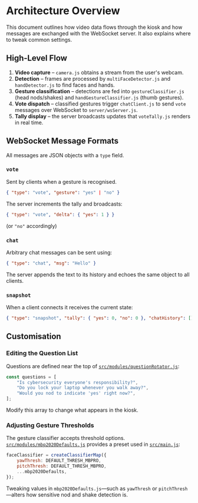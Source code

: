 # Architecture Overview

This document outlines how video data flows through the kiosk and how messages are exchanged with the WebSocket server. It also explains where to tweak common settings.

## High-Level Flow

1. **Video capture** – `camera.js` obtains a stream from the user's webcam.
2. **Detection** – frames are processed by `multiFaceDetector.js` and `handDetector.js` to find faces and hands.
3. **Gesture classification** – detections are fed into `gestureClassifier.js` (head nods/shakes) and `handGestureClassifier.js` (thumb gestures).
4. **Vote dispatch** – classified gestures trigger `chatClient.js` to send `vote` messages over WebSocket to `server/wsServer.js`.
5. **Tally display** – the server broadcasts updates that `voteTally.js` renders in real time.

## WebSocket Message Formats

All messages are JSON objects with a `type` field.

### `vote`
Sent by clients when a gesture is recognised.
```json
{ "type": "vote", "gesture": "yes" | "no" }
```
The server increments the tally and broadcasts:
```json
{ "type": "vote", "delta": { "yes": 1 } }
```
(or `"no"` accordingly)

### `chat`
Arbitrary chat messages can be sent using:
```json
{ "type": "chat", "msg": "Hello" }
```
The server appends the text to its history and echoes the same object to all clients.

### `snapshot`
When a client connects it receives the current state:
```json
{ "type": "snapshot", "tally": { "yes": 0, "no": 0 }, "chatHistory": [] }
```

## Customisation

### Editing the Question List
Questions are defined near the top of [`src/modules/questionRotator.js`](../src/modules/questionRotator.js):
```javascript
const questions = [
    "Is cybersecurity everyone's responsibility?",
    "Do you lock your laptop whenever you walk away?",
    "Would you nod to indicate 'yes' right now?",
];
```
Modify this array to change what appears in the kiosk.

### Adjusting Gesture Thresholds
The gesture classifier accepts threshold options. [`src/modules/mbp2020Defaults.js`](../src/modules/mbp2020Defaults.js) provides a preset used in [`src/main.js`](../src/main.js):
```javascript
faceClassifier = createClassifierMap({
    yawThresh: DEFAULT_THRESH_MBPRO,
    pitchThresh: DEFAULT_THRESH_MBPRO,
    ...mbp2020Defaults,
});
```
Tweaking values in `mbp2020Defaults.js`—such as `yawThresh` or `pitchThresh`—alters how sensitive nod and shake detection is.

